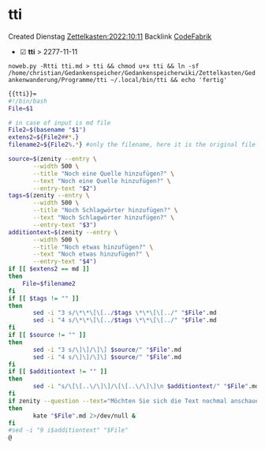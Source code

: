 # tti
Created Dienstag [Zettelkasten:2022:10:11]()
Backlink [CodeFabrik]()

* ☑ **tti**  >  2277-11-11


``noweb.py -Rtti tti.md > tti && chmod u+x tti && ln -sf /home/christian/Gedankenspeicher/Gedankenspeicherwiki/Zettelkasten/Gedankenwanderung/Programme/tti ~/.local/bin/tti && echo 'fertig'``

```bash
{{tti}}=
#!/bin/bash
File=$1

# in case of input is md file
File2=$(basename "$1")
extens2=${File2##*.}
filename2=${File2%.*} #only the filename, here it is the original file

source=$(zenity --entry \
       --width 500 \
       --title "Noch eine Quelle hinzufügen?" \
       --text "Noch eine Quelle hinzufügen?" \
       --entry-text "$2")
tags=$(zenity --entry \
       --width 500 \
       --title "Noch Schlagwörter hinzufügen?" \
       --text "Noch Schlagwörter hinzufügen?" \
       --entry-text "$3")
additiontext=$(zenity --entry \
       --width 500 \
       --title "Noch etwas hinzufügen?" \
       --text "Noch etwas hinzufügen?" \
       --entry-text "$4")
if [[ $extens2 == md ]]
then
	File=$filename2
fi
if [[ $tags != "" ]]
then
       sed -i "3 s/\*\*\[\[../$tags \*\*\[\[../" "$File".md
       sed -i "4 s/\*\*\[\[../$tags \*\*\[\[../" "$File".md
fi
if [[ $source != "" ]]
then
       sed -i "3 s/\]\]/\]\] $source/" "$File".md
       sed -i "4 s/\]\]/\]\] $source/" "$File".md
fi
if [[ $additiontext != "" ]]
then
       sed -i "s/\[\[..\/\]\]/\[\[..\/\]\]\n $additiontext/" "$File".md
fi
if zenity --question --text="Möchten Sie sich die Text nochmal anschauen?"
then 
       kate "$File".md 2>/dev/null &
fi
#sed -i "9 i$additiontext" "$File"
@
```

